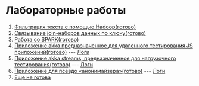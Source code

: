 # Лабораторные работы #
1. [Фильтрация текста с помощью Hadoop(готово)]()
2. [Связывание join-наборов данных по ключу(готово)](https://github.com/atommaks/lab_2/tree/master/src/main/java/ru/bmstu/lab2)
3. [Работа со SPARK(готово)](https://github.com/atommaks/lab_2/tree/master/src/main/java/ru/bmstu/lab3)
4. [Приложение akka предназначенное для удаленного тестирования
JS приложений(готово)](https://github.com/atommaks/lab_2/tree/master/src/main/java/ru/bmstu/lab4) --- [Логи](https://github.com/atommaks/lab_2/blob/master/MyLog.log)
5. [Приложение akka streams, предназначенное для нагрузочного тестирования(готово)](https://github.com/atommaks/lab_2/tree/master/src/main/java/ru/bmstu/lab5) --- [Логи](https://github.com/atommaks/lab_2/blob/master/lab5.log)
6. [Приложение для псевдо «анонимайзера»(готово)](https://github.com/atommaks/lab_2/tree/master/src/main/java/ru/bmstu/lab6)  ---  [Логи](https://github.com/atommaks/lab_2/blob/master/lab6.log)
7. [Еще не готова]()
